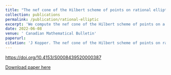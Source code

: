 ```yaml
---
title: "The nef cone of the Hilbert scheme of points on rational elliptic surfaces and the cone conjecture"
collection: publications
permalink: /publication/rational-elliptic
excerpt: 'We compute the nef cone of the Hilbert scheme of points on a general rational elliptic surface. As a consequence of our computation, we show that the Morrison-Kawamata cone conjecture holds for these nef cones.'
date: 2022-06-08
venue: ' Canadian Mathematical Bulletin'
paperurl:
citation: 'J Kopper. The nef cone of the Hilbert scheme of points on rational elliptic surfaces and the cone conjecture. <i>Canadian Mathematical Bulletin</i> 64 no. 1 (2021), 216--227. '
---
```


https://doi.org/10.4153/S0008439520000387

[Download paper here](http://jmkopper.github.io/files/rational_elliptic.pdf)

